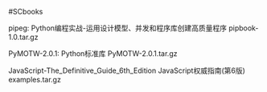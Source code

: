 #SCbooks

pipeg:
	Python编程实战-运用设计模型、并发和程序库创建高质量程序
	pipbook-1.0.tar.gz

PyMOTW-2.0.1:
	Python标准库
	PyMOTW-2.0.1.tar.gz

JavaScript-The_Definitive_Guide_6th_Edition
	JavaScript权威指南(第6版)
	examples.tar.gz
